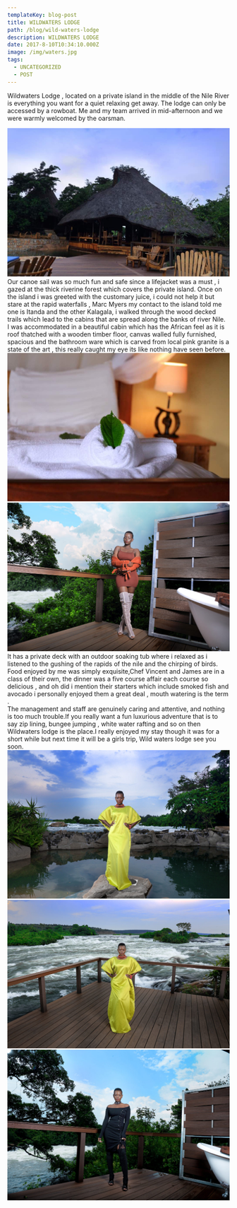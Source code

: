 ```yaml
---
templateKey: blog-post
title: WILDWATERS LODGE
path: /blog/wild-waters-lodge
description: WILDWATERS LODGE
date: 2017-8-10T10:34:10.000Z
image: /img/waters.jpg
tags:
  - UNCATEGORIZED
  - POST
---
```


Wildwaters Lodge ,  located on a private island in
the middle of the Nile River is everything you want
for a quiet relaxing get away. The lodge can only be
accessed by a rowboat.  Me and my team arrived in
mid-afternoon  and we were warmly welcomed by the
oarsman.

<div class="row">
  <div class="col-md-2">
  <img  src="./waters2.jpeg" alt="betty" >
  </div>
  <div class="col-md-10">
   Our canoe sail was so much  fun and safe
    since a lifejacket was a must , i gazed at the thick
    riverine forest which covers the private island.
    Once on the island i was  greeted with the customary
    juice, i could not help it but stare at the rapid waterfalls , Marc Myers my contact
    to the island told me one is Itanda and the other Kalagala, i walked through the wood decked trails which  lead to the cabins  that are spread along the banks of river Nile.
</div>
</div>

<div class="row">
   <div class="col-md-8">
     I was accommodated in a beautiful cabin which has the African feel as it is roof thatched with a wooden timber floor, canvas walled fully furnished, spacious and the bathroom ware which is carved from local pink granite  is a state of the art , this really caught my eye its like nothing have seen before.
  </div>
  <div class="col-md-4">
     <img  src="./waters3.jpeg" alt="betty" >
  </div>
</div>

<div class="row">
    <div class="col-md-4">
    <img  src="./waters6.jpg" alt="betty" >
    </div>
    <div class="col-md-8">
        It has a private deck with an outdoor soaking tub
        where i  relaxed as i listened to the gushing of the
        rapids of the nile and the chirping of birds.
        Food enjoyed by me was simply exquisite,Chef Vincent
        and James are in a class of their own, the  dinner
        was a five course affair each course so  delicious ,
        and oh did i mention their  starters which include
        smoked fish and avocado i personally enjoyed them a
        great deal , mouth watering is the term .
    </div>
</div>

<div class="row">
  <div class="col-md-8">
    The management and staff are genuinely caring and
    attentive, and nothing is too much trouble.If you
    really want a fun luxurious adventure that is to say
    zip lining, bungee jumping , white water rafting and
    so on then Wildwaters lodge is the place.I really
    enjoyed my stay though it was for a short while but
    next time it will be a girls trip, Wild waters lodge
    see you soon.
  </div>
  <div class="col-md-4">
  <img  src="./waters5.jpg" alt="betty" >
  </div>
</div>

<div class="mt-5 row">
  <div class="col-md-6">
    <img  src="./waters4.jpg" alt="betty" >
  </div>
  <div class="col-md-4">
    <img  src="./waters8.jpg" alt="betty" >
  </div>
</div>
